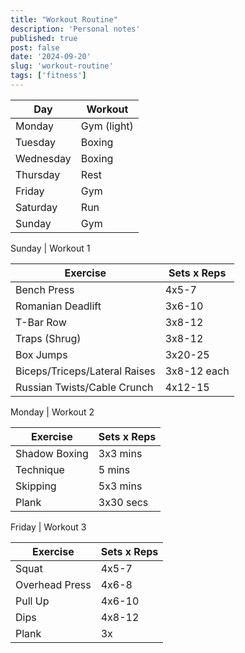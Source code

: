 ```yaml
---
title: "Workout Routine"
description: 'Personal notes'
published: true
post: false
date: '2024-09-20'
slug: 'workout-routine'
tags: ['fitness']
---
```


| **Day**   | **Workout** |
|-----------|-------------|
| Monday    | Gym (light) |
| Tuesday   | Boxing      |
| Wednesday | Boxing      |
| Thursday  | Rest        |
| Friday    | Gym         |
| Saturday  | Run         |
| Sunday    | Gym         |

<div class="w-full justify-center items-center flex flex-row text-center">
    <p>Sunday | Workout 1</p>
</div>

| **Exercise**              | **Sets x Reps**  |
|---------------------------|------------------|
| Bench Press               | 4x5-7            |
| Romanian Deadlift         | 3x6-10           |
| T-Bar Row                 | 3x8-12           |
| Traps (Shrug)             | 3x8-12           |
| Box Jumps                 | 3x20-25          |
| Biceps/Triceps/Lateral Raises | 3x8-12 each  |
| Russian Twists/Cable Crunch| 4x12-15         |

<div class="w-full justify-center items-center flex flex-row text-center">
    <p>Monday | Workout 2</p>
</div>

| **Exercise**              | **Sets x Reps**  |
|---------------------------|------------------|
| Shadow Boxing             | 3x3 mins         |
| Technique                 | 5   mins         |
| Skipping                  | 5x3 mins         |
| Plank                     | 3x30 secs        |

<div class="w-full justify-center items-center flex flex-row text-center">
    <p>Friday | Workout 3</p>
</div>

| **Exercise**              | **Sets x Reps**  |
|---------------------------|------------------|
| Squat                     | 4x5-7            |
| Overhead Press            | 4x6-8            |
| Pull Up                   | 4x6-10           |
| Dips                      | 4x8-12           |
| Plank                     | 3x                |

